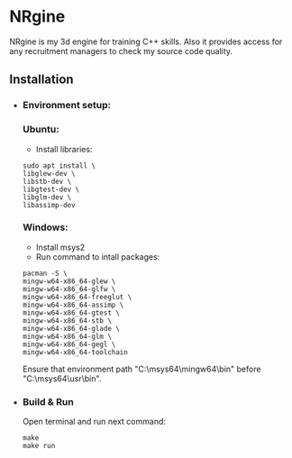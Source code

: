 # NRgine
NRgine is my 3d engine for training C++ skills. Also it provides access for any recruitment managers to check my source code quality.

## Installation
- ### Environment setup: 
    ### Ubuntu:
    - Install libraries:
    ```
    sudo apt install \
    libglew-dev \
    libstb-dev \
    libgtest-dev \
    libglm-dev \
    libassimp-dev
    ```
    ### Windows:
    - Install msys2
    - Run command to intall packages:
    ```
    pacman -S \
    mingw-w64-x86_64-glew \
    mingw-w64-x86_64-glfw \
    mingw-w64-x86_64-freeglut \
    mingw-w64-x86_64-assimp \
    mingw-w64-x86_64-gtest \
    mingw-w64-x86_64-stb \
    mingw-w64-x86_64-glade \
    mingw-w64-x86_64-glm \
    mingw-w64-x86_64-gegl \
    mingw-w64-x86_64-toolchain
    ```
    Ensure that environment path "C:\msys64\mingw64\bin\" before "C:\msys64\usr\bin\".

- ### Build & Run
    Open terminal and run next command:
    ```
    make
    make run
    ```